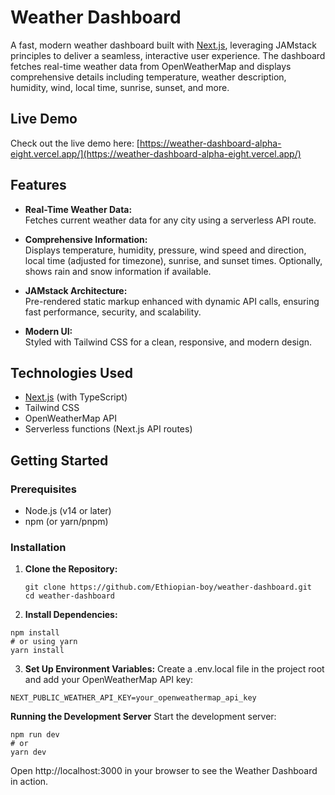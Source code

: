 # Weather Dashboard

A fast, modern weather dashboard built with [Next.js](https://nextjs.org), leveraging JAMstack principles to deliver a seamless, interactive user experience. The dashboard fetches real-time weather data from OpenWeatherMap and displays comprehensive details including temperature, weather description, humidity, wind, local time, sunrise, sunset, and more.

## Live Demo

Check out the live demo here: [https://weather-dashboard-alpha-eight.vercel.app/](https://weather-dashboard-alpha-eight.vercel.app/)

## Features

- **Real-Time Weather Data:**  
  Fetches current weather data for any city using a serverless API route.
  
- **Comprehensive Information:**  
  Displays temperature, humidity, pressure, wind speed and direction, local time (adjusted for timezone), sunrise, and sunset times. Optionally, shows rain and snow information if available.

- **JAMstack Architecture:**  
  Pre-rendered static markup enhanced with dynamic API calls, ensuring fast performance, security, and scalability.

- **Modern UI:**  
  Styled with Tailwind CSS for a clean, responsive, and modern design.

## Technologies Used

- [Next.js](https://nextjs.org) (with TypeScript)
- Tailwind CSS
- OpenWeatherMap API
- Serverless functions (Next.js API routes)

## Getting Started

### Prerequisites

- Node.js (v14 or later)
- npm (or yarn/pnpm)

### Installation

1. **Clone the Repository:**

   ```
   git clone https://github.com/Ethiopian-boy/weather-dashboard.git
   cd weather-dashboard

   ```
2. **Install Dependencies:**
```
npm install
# or using yarn
yarn install

```

3. **Set Up Environment Variables:**
Create a .env.local file in the project root and add your OpenWeatherMap API key:
```
NEXT_PUBLIC_WEATHER_API_KEY=your_openweathermap_api_key

```
**Running the Development Server**
Start the development server:

```
npm run dev
# or
yarn dev
```
Open http://localhost:3000 in your browser to see the Weather Dashboard in action.
